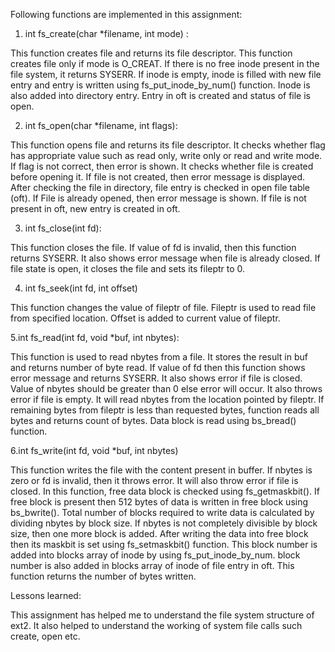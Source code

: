 Following functions are implemented in this assignment:

1. int fs_create(char *filename, int mode) :

This function creates file and returns its file descriptor.
This function creates file only if mode is O_CREAT. If there is no free inode present in the file system, it returns SYSERR. 
If inode is empty, inode is filled with new file entry and entry is written using fs_put_inode_by_num() function. Inode is also added into directory entry.
Entry in oft is created and status of file is open.

2. int fs_open(char *filename, int flags):

This function opens file and returns its file descriptor. It checks whether flag has appropriate value such as read only, write only or read and write mode.
If flag is not correct, then error is shown. It checks whether file is created before opening it. If file is not created, then error message is displayed. 
After checking the file in directory, file entry is checked in open file table (oft). If File is already opened, then error message is shown. 
If file is not present in oft, new entry is created in oft.

3. int fs_close(int fd):

This function closes the file. If value of fd is invalid, then this function returns SYSERR.
It also shows error message when file is already closed. If file state is open, it closes the file and sets its fileptr to 0.

4. int fs_seek(int fd, int offset)

This function changes the value of fileptr of file. Fileptr is used to read file from specified location. 
Offset is added to current value of fileptr.

5.int fs_read(int fd, void *buf, int nbytes):

This function is used to read nbytes from a file. It stores the result in buf and returns number of byte read. 
If value of fd then this function shows error message and returns SYSERR. It also shows error if file is closed. 
Value of nbytes should be greater than 0 else error will occur. It also throws error if file is empty. 
It will read nbytes from the location pointed by fileptr. If remaining bytes from fileptr is less than requested bytes, 
function reads all bytes and returns count of bytes. Data block is read using bs_bread() function.

6.int fs_write(int fd, void *buf, int nbytes)

This function writes the file with the content present in buffer. If nbytes is zero or fd is invalid, then it throws error.
It will also throw error if file is closed. In this function, free data block is checked using fs_getmaskbit(). 
If free block is present then 512 bytes of data is written in free block using bs_bwrite(). 
Total number of blocks required to write data is calculated by dividing nbytes by block size. 
If nbytes is not completely divisible by block size, then one more block is added. 
After writing the data into free block then its maskbit is set using fs_setmaskbit() function. 
This block number is added into blocks array of inode by using fs_put_inode_by_num. block number is also added in blocks array of inode of file entry in oft. 
This function returns the number of bytes written.

Lessons learned:

This assignment has helped me to understand the file system structure of ext2. It also helped to understand the working of system file calls such create, open etc. 




